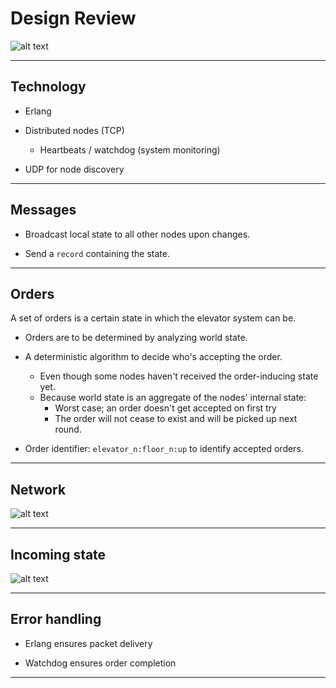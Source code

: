 
# Design Review

![alt text](https://github.com/TTK4145/exercise4-wrong_on_so_many_levels/raw/master/diagrams/design-review.jpeg "Meme")

---

## Technology
* Erlang

* Distributed nodes (TCP)
  * Heartbeats / watchdog (system monitoring)
  
* UDP for node discovery

---

## Messages
* Broadcast local state to all other nodes upon changes.

* Send a `record` containing the state.

---

## Orders
A set of orders is a certain state in which the elevator system can be.

* Orders are to be determined by analyzing world state.

* A deterministic algorithm to decide who's accepting the order.
  * Even though some nodes haven't received the order-inducing state yet.
  * Because world state is an aggregate of the nodes' internal state:
    * Worst case; an order doesn't get accepted on first try
    * The order will not cease to exist and will be picked up next round.
    
* Order identifier: `elevator_n:floor_n:up` to identify accepted orders.

---

## Network
![alt text](https://github.com/TTK4145/exercise4-wrong_on_so_many_levels/raw/master/diagrams/elevator_gruppe19.png "Network diagram")

---

## Incoming state

![alt text](https://github.com/TTK4145/exercise4-wrong_on_so_many_levels/blob/master/diagrams/InOrderDiagram.png?raw=true "Incoming Order diagram")

---

## Error handling

* Erlang ensures packet delivery

* Watchdog ensures order completion

---
